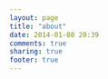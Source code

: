 ```yaml
---
layout: page
title: "about"
date: 2014-01-08 20:39
comments: true
sharing: true
footer: true
---
```




